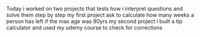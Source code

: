 Today i worked on two projects that tests how i interpret questions and solve them step by step
my first project ask to calculate how many weeks a person has left if the max age was 90yrs
my second project i built a tip calculator and used my udemy course to check for corrections